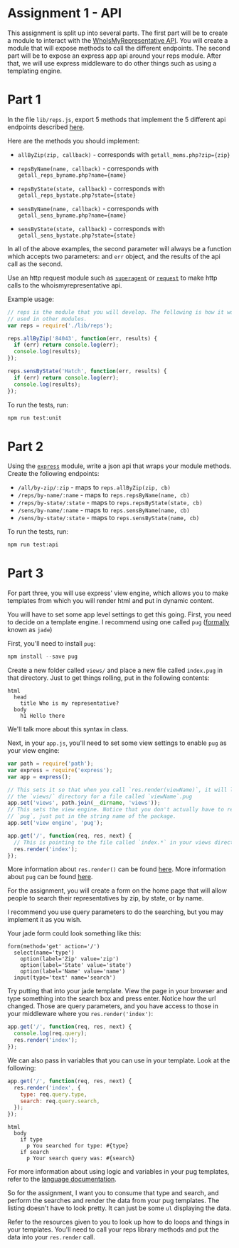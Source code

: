 # Assignment 1 - API

This assignment is split up into several parts. The first part will be to create
a module to interact with the [WhoIsMyRepresentative API][repapi]. You will
create a module that will expose methods to call the different endpoints. The
second part will be to expose an express app api around your reps module. After
that, we will use express middleware to do other things such as using a
templating engine.

# Part 1

In the file `lib/reps.js`, export 5 methods that implement the 5 different api
endpoints described [here][repapi].

Here are the methods you should implement:

* `allByZip(zip, callback)` - corresponds with `getall_mems.php?zip={zip}`

* `repsByName(name, callback)` - corresponds with `getall_reps_byname.php?name={name}`

* `repsByState(state, callback)` - corresponds with `getall_reps_bystate.php?state={state}`

* `sensByName(name, callback)` - corresponds with `getall_sens_byname.php?name={name}`

* `sensByState(state, callback)` - corresponds with `getall_sens_bystate.php?state={state}`

In all of the above examples, the second parameter will always be a function
which accepts two parameters: and `err` object, and the results of the api call
as the second.

Use an http request module such as [`superagent`][superagent] or
[`request`][request] to make http calls to the whoismyrepresentative api.

Example usage:

```js
// reps is the module that you will develop. The following is how it would be
// used in other modules.
var reps = require('./lib/reps');

reps.allByZip('84043', function(err, results) {
  if (err) return console.log(err);
  console.log(results);
});

reps.sensByState('Hatch', function(err, results) {
  if (err) return console.log(err);
  console.log(results);
});
```

To run the tests, run:

```sh
npm run test:unit
```

# Part 2

Using the [`express`][express] module, write a json api that wraps your module
methods. Create the following endpoints:

* `/all/by-zip/:zip` - maps to `reps.allByZip(zip, cb)`
* `/reps/by-name/:name` - maps to `reps.repsByName(name, cb)`
* `/reps/by-state/:state` - maps to `reps.repsByState(state, cb)`
* `/sens/by-name/:name` - maps to `reps.sensByName(name, cb)`
* `/sens/by-state/:state` - maps to `reps.sensByState(name, cb)`

To run the tests, run:

```sh
npm run test:api
```

# Part 3

For part three, you will use express' view engine, which allows you to make
templates from which you will render html and put in dynamic content.

You will have to set some app level settings to get this going. First, you need
to decide on a template engine. I recommend using one called `pug`
([formally][pug] known as `jade`)

First, you'll need to install `pug`:

```js
npm install --save pug
```

Create a new folder called `views/` and place a new file called `index.pug` in
that directory. Just to get things rolling, put in the following contents:

```jade
html
  head
    title Who is my representative?
  body
    h1 Hello there
```

We'll talk more about this syntax in class.

Next, in your `app.js`, you'll need to set some view settings to enable `pug`
as your view engine:

```js
var path = require('path');
var express = require('express');
var app = express();

// This sets it so that when you call `res.render(viewName)`, it will look in
// the `views/` directory for a file called `viewName`.pug
app.set('views', path.join(__dirname, 'views'));
// This sets the view engine. Notice that you don't actually have to require
// `pug`, just put in the string name of the package.
app.set('view engine', 'pug');

app.get('/', function(req, res, next) {
  // This is pointing to the file called `index.*` in your views directory.
  res.render('index');
});
```

More information about `res.render()` can be found [here][render]. More
information about `pug` can be found [here][jade].

For the assignment, you will create a form on the home page that will allow
people to search their representatives by zip, by state, or by name.

I recommend you use query parameters to do the searching, but you may implement
it as you wish.

Your jade form could look something like this:

```jade
form(method='get' action='/')
  select(name='type')
    option(label='Zip' value='zip')
    option(label='State' value='state')
    option(label='Name' value='name')
  input(type='text' name='search')
```

Try putting that into your jade template. View the page in your browser and
type something into the search box and press enter. Notice how the url changed.
Those are query parameters, and you have access to those in your middleware
where you `res.render('index')`:

```js
app.get('/', function(req, res, next) {
  console.log(req.query);
  res.render('index');
});
```

We can also pass in variables that you can use in your template. Look at the
following:

```js
app.get('/', function(req, res, next) {
  res.render('index', {
    type: req.query.type,
    search: req.query.search,
  });
});
```

```jade
html
  body
    if type
      p You searched for type: #{type}
    if search
      p Your search query was: #{search}
```

For more information about using logic and variables in your pug templates,
refer to the [language documentation][jade].

So for the assignment, I want you to consume that type and search, and perform
the searches and render the data from your pug templates. The listing doesn't
have to look pretty. It can just be some `ul` displaying the data.

Refer to the resources given to you to look up how to do loops and things in
your templates. You'll need to call your reps library methods and put the data
into your `res.render` call.

[request]: https://github.com/request/request
[superagent]: http://visionmedia.github.io/superagent/
[repapi]: http://whoismyrepresentative.com/api
[express]: http://expressjs.com/en/guide/routing.html
[pug]: https://github.com/pugjs/jade/issues/2184
[jade]: http://jade-lang.com/
[render]: http://expressjs.com/en/4x/api.html#res.render
